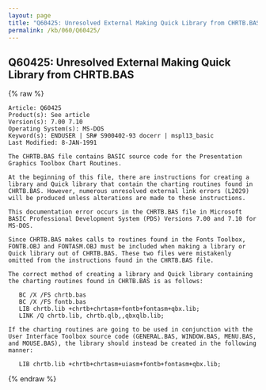 ```yaml
---
layout: page
title: "Q60425: Unresolved External Making Quick Library from CHRTB.BAS"
permalink: /kb/060/Q60425/
---
```


## Q60425: Unresolved External Making Quick Library from CHRTB.BAS

{% raw %}

	Article: Q60425
	Product(s): See article
	Version(s): 7.00 7.10
	Operating System(s): MS-DOS
	Keyword(s): ENDUSER | SR# S900402-93 docerr | mspl13_basic
	Last Modified: 8-JAN-1991
	
	The CHRTB.BAS file contains BASIC source code for the Presentation
	Graphics Toolbox Chart Routines.
	
	At the beginning of this file, there are instructions for creating a
	library and Quick library that contain the charting routines found in
	CHRTB.BAS. However, numerous unresolved external link errors (L2029)
	will be produced unless alterations are made to these instructions.
	
	This documentation error occurs in the CHRTB.BAS file in Microsoft
	BASIC Professional Development System (PDS) Versions 7.00 and 7.10 for
	MS-DOS.
	
	Since CHRTB.BAS makes calls to routines found in the Fonts Toolbox,
	FONTB.OBJ and FONTASM.OBJ must be included when making a library or
	Quick library out of CHRTB.BAS. These two files were mistakenly
	omitted from the instructions found in the CHRTB.BAS file.
	
	The correct method of creating a library and Quick library containing
	the charting routines found in CHRTB.BAS is as follows:
	
	   BC /X /FS chrtb.bas
	   BC /X /FS fontb.bas
	   LIB chrtb.lib +chrtb+chrtasm+fontb+fontasm+qbx.lib;
	   LINK /Q chrtb.lib, chrtb.qlb,,qbxqlb.lib;
	
	If the charting routines are going to be used in conjunction with the
	User Interface Toolbox source code (GENERAL.BAS, WINDOW.BAS, MENU.BAS,
	and MOUSE.BAS), the library should instead be created in the following
	manner:
	
	   LIB chrtb.lib +chrtb+chrtasm+uiasm+fontb+fontasm+qbx.lib;

{% endraw %}

